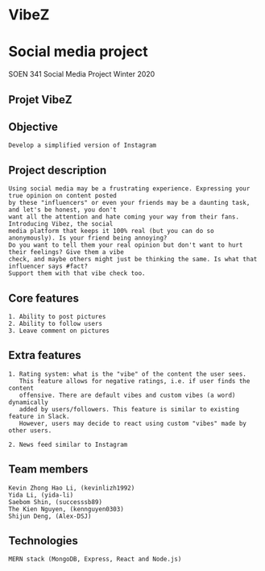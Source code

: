 
# VibeZ
Social media project
=======
SOEN 341 Social Media Project Winter 2020

## Projet VibeZ


## Objective 
	
	Develop a simplified version of Instagram
	
## Project description
	
	Using social media may be a frustrating experience. Expressing your true opinion on content posted
	by these "influencers" or even your friends may be a daunting task, and let's be honest, you don't
	want all the attention and hate coming your way from their fans. Introducing Vibez, the social 
	media platform that keeps it 100% real (but you can do so anonymously). Is your friend being annoying? 
	Do you want to tell them your real opinion but don't want to hurt their feelings? Give them a vibe 
	check, and maybe others might just be thinking the same. Is what that influencer says #fact? 
	Support them with that vibe check too. 

## Core features 

    1. Ability to post pictures
    2. Ability to follow users
    3. Leave comment on pictures

## Extra features 

 	1. Rating system: what is the "vibe" of the content the user sees.
	   This feature allows for negative ratings, i.e. if user finds the content
	   offensive. There are default vibes and custom vibes (a word) dynamically 
	   added by users/followers. This feature is similar to existing feature in Slack. 
	   However, users may decide to react using custom "vibes" made by other users.

    2. News feed similar to Instagram

## Team members 

	Kevin Zhong Hao Li, (kevinlizh1992)
	Yida Li, (yida-li)
	Saebom Shin, (successsb89)
	The Kien Nguyen, (kennguyen0303)
	Shijun Deng, (Alex-DSJ)

## Technologies

	MERN stack (MongoDB, Express, React and Node.js)

